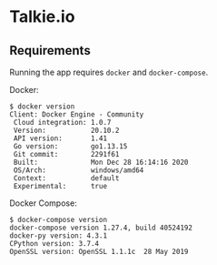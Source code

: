 # Talkie.io

## Requirements
Running the app requires `docker` and `docker-compose`.

Docker:
~~~
$ docker version
Client: Docker Engine - Community
 Cloud integration: 1.0.7
 Version:           20.10.2
 API version:       1.41
 Go version:        go1.13.15
 Git commit:        2291f61
 Built:             Mon Dec 28 16:14:16 2020   
 OS/Arch:           windows/amd64
 Context:           default
 Experimental:      true
~~~

Docker Compose:
~~~
$ docker-compose version
docker-compose version 1.27.4, build 40524192
docker-py version: 4.3.1
CPython version: 3.7.4
OpenSSL version: OpenSSL 1.1.1c  28 May 2019
~~~
